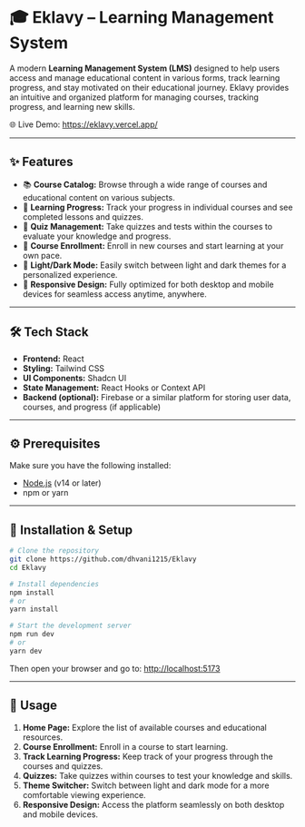 # 🎓 Eklavy – Learning Management System

A modern **Learning Management System (LMS)** designed to help users access and manage educational content in various forms, track learning progress, and stay motivated on their educational journey. Eklavy provides an intuitive and organized platform for managing courses, tracking progress, and learning new skills.

🌐 Live Demo: https://eklavy.vercel.app/

---

## ✨ Features

- 📚 **Course Catalog:** Browse through a wide range of courses and educational content on various subjects.
- 🎯 **Learning Progress:** Track your progress in individual courses and see completed lessons and quizzes.
- 📝 **Quiz Management:** Take quizzes and tests within the courses to evaluate your knowledge and progress.
- 🔄 **Course Enrollment:** Enroll in new courses and start learning at your own pace.
- 🌙 **Light/Dark Mode:** Easily switch between light and dark themes for a personalized experience.
- 📱 **Responsive Design:** Fully optimized for both desktop and mobile devices for seamless access anytime, anywhere.

---

## 🛠️ Tech Stack

- **Frontend:** React
- **Styling:** Tailwind CSS
- **UI Components:** Shadcn UI
- **State Management:** React Hooks or Context API
- **Backend (optional):** Firebase or a similar platform for storing user data, courses, and progress (if applicable)

---

## ⚙️ Prerequisites

Make sure you have the following installed:

- [Node.js](https://nodejs.org/) (v14 or later)
- npm or yarn

---

## 🚀 Installation & Setup

```bash
# Clone the repository
git clone https://github.com/dhvani1215/Eklavy
cd Eklavy

# Install dependencies
npm install
# or
yarn install

# Start the development server
npm run dev
# or
yarn dev
```

Then open your browser and go to: [http://localhost:5173](http://localhost:5173)

---

## 🧭 Usage

1. **Home Page:** Explore the list of available courses and educational resources.
2. **Course Enrollment:** Enroll in a course to start learning.
3. **Track Learning Progress:** Keep track of your progress through the courses and quizzes.
4. **Quizzes:** Take quizzes within courses to test your knowledge and skills.
5. **Theme Switcher:** Switch between light and dark mode for a more comfortable viewing experience.
6. **Responsive Design:** Access the platform seamlessly on both desktop and mobile devices.
